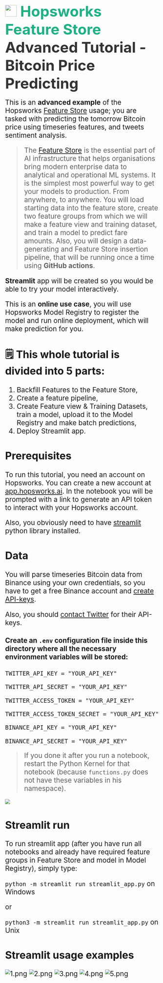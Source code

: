 # <span style="font-width:bold; font-size: 3rem; color:#1EB182;"><img src="../../images/icon102.png" width="38px"></img> **Hopsworks Feature Store** </span><span style="font-width:bold; font-size: 3rem; color:#333;">Advanced Tutorial - Bitcoin Price Predicting</span>



<span style="font-width:bold; font-size: 1.4rem;">
  This is an <b>advanced example</b> of the Hopsworks <a href="https://www.hopsworks.ai/feature-store">Feature Store</a> usage; you are tasked with predicting the tomorrow Bitcoin price using timeseries features, and tweets sentiment analysis.

> The [Feature Store](https://www.hopsworks.ai/feature-store) is the essential part of AI infrastructure that helps organisations bring modern enterprise data to analytical and operational ML systems. It is the simplest most powerful way to get your models to production. From anywhere, to anywhere.
  You will load starting data into the feature store, create two feature groups from which we will make a feature view and training dataset, and train a model to predict fare amounts.
  Also, you will design a data-generating and Feature Store insertion pipeline, that will be running once a time using <b>GitHub actions</b>.

  <b>Streamlit</b> app will be created so you would be able to try your model interactively.

   This is an <b>online use case</b>, you will use Hopsworks Model Registry to register the model and run online deployment, which will make prediction for you.
 </span>

## **🗒️ This whole tutorial is divided into 5 parts:**
1. Backfill Features to the Feature Store,
2. Create a feature pipeline,
3. Create Feature view & Training Datasets, train a model, upload it to the Model Registry and make batch predictions,
4. Deploy Streamlit app.


## Prerequisites
To run this tutorial, you need an account on Hopsworks. You can create a new account at  [app.hopsworks.ai](https://app.hopsworks.ai).
In the notebook you will be prompted with a link to generate an API token to interact with your Hopsworks account.

Also, you obviously need to have [streamlit](https://docs.streamlit.io/library/get-started/installation)  python library installed.


## Data
You will parse timeseries Bitcoin data from Binance using your own credentials, so you have to get a free Binance account and [create API-keys](https://www.binance.com/en/support/faq/360002502072).

Also, you should [contact Twitter](https://developer.twitter.com/en/docs/twitter-api/getting-started/getting-access-to-the-twitter-api) for their API-keys.


#### Create an `.env` configuration file inside this directory where all the necessary environment variables will be stored:

`TWITTER_API_KEY = "YOUR_API_KEY"`

`TWITTER_API_SECRET = "YOUR_API_KEY"`

`TWITTER_ACCESS_TOKEN = "YOUR_API_KEY"`

`TWITTER_ACCESS_TOKEN_SECRET = "YOUR_API_KEY"`


`BINANCE_API_KEY = "YOUR_API_KEY"`

`BINANCE_API_SECRET = "YOUR_API_KEY"`

> If you done it after you run a notebook, restart the Python Kernel for that notebook (because `functions.py` does not have these variables in his namespace).

![](images/api_keys_env_file.png)


## Streamlit run
To run streamlit app (after you have run all notebooks and already have required feature groups in Feature Store and model in Model Registry), simply type:

`python -m streamlit run streamlit_app.py` on Windows

or

`python3 -m streamlit run streamlit_app.py` on Unix


## Streamlit usage examples
![1.png](images/1.png)
![2.png](images/2.png)
![3.png](images/3.png)
![4.png](images/4.png)
![5.png](images/5.png)
